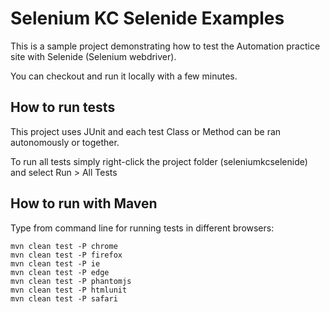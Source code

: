 # Selenium KC Selenide Examples

This is a sample project demonstrating how to test the Automation practice site with Selenide (Selenium webdriver).

You can checkout and run it locally with a few minutes.

## How to run tests

This project uses JUnit and each test Class or Method can be ran autonomously or together.

To run all tests simply right-click the project folder (seleniumkcselenide) and select Run > All Tests

## How to run with Maven

Type from command line for running tests in different browsers:

```
mvn clean test -P chrome
mvn clean test -P firefox
mvn clean test -P ie
mvn clean test -P edge
mvn clean test -P phantomjs
mvn clean test -P htmlunit
mvn clean test -P safari
```